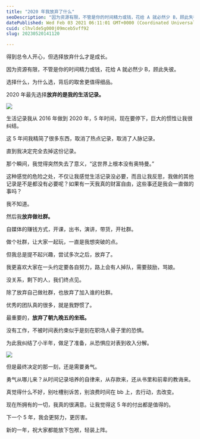 ```yaml
---
title: "2020 年我放弃了什么"
seoDescription: "因为资源有限，不管是你的时间精力或钱，花给 A 就必然少 B，顾此失彼。选择什么，为什么选，背后的取舍更值得细品。"
datePublished: Wed Feb 03 2021 06:11:01 GMT+0000 (Coordinated Universal Time)
cuid: clhvlde5g000j09mceb5vff92
slug: 20230520141120

---
```


得到总令人开心，但选择放弃什么才是成长。

因为资源有限，不管是你的时间精力或钱，花给 A 就必然少 B，顾此失彼。

选择什么，为什么选，背后的取舍更值得细品。

2020 年最先选择**放弃的是我的生活记录。**

![](url)

生活记录我从 2016 年做到 2020 年，5 年时间，现在要停下，巨大的惯性让我很纠结。

这 5 年间我精简了很多东西，取消了热点记录，取消了人脉记录。

直到我决定完全去掉这份记录。

那个瞬间，我觉得突然失去了意义，“这世界上根本没有奥特曼。”

这种感觉的危险之处，不仅让我感觉生活记录没必要，而且让我反思，我做的其他记录是不是都没有必要呢？如果有一天我真的财富自由，这些事还是我会一直做的事吗？

我不知道。

然后我**放弃做社群。**

自媒体的赚钱方式，开课，出书，演讲，带货，开社群。

做个社群，让大家一起玩，一直是我想突破的点。

但我总是提不起兴趣，尝试多次之后，放弃了。

我更喜欢大家在一头约定要各自努力，路上会有人掉队，需要鼓励，骂娘。

没关系，剩下的人，我们终点见。

除了放弃自己做社群，也放弃了加入谁的社群。

优秀的团队真的很多，就是我野惯了。

最重要的，**放弃了朝九晚五的坐班。**

没有工作，不被时间表约束似乎是刻在职场人骨子里的恐惧。

为此我纠结了小半年，做足了准备，从恐惧应对表到收入分解。

![](url)

但是最终决定的那一刻，还是需要勇气。

勇气从哪儿来？从时间记录培养的自律来，从存款来，还从书里和前辈的教诲来。

真觉得什么不好，别吐槽别诉苦，别浪费时间在 bb 上，去行动，去改变。

现在所拥有的一切，我真的很满意。让我觉得这 5 年的付出都是值得的。

下一个 5 年，我会更努力，更厉害。

新的一年，祝大家都能放下包袱，轻装上阵。